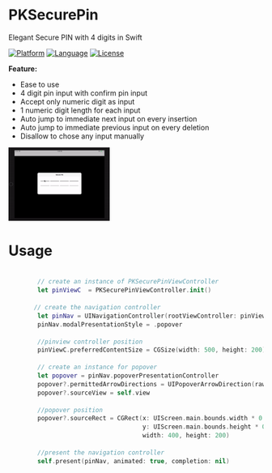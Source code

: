 # PKSecurePin
Elegant Secure PIN with 4 digits in Swift

[![Platform](http://img.shields.io/badge/platform-ios-blue.svg?style=flat
)](https://developer.apple.com/iphone/index.action)
[![Language](http://img.shields.io/badge/language-swift-brightgreen.svg?style=flat
)](https://developer.apple.com/swift)
[![License](http://img.shields.io/badge/license-MIT-lightgrey.svg?style=flat
)](http://mit-license.org)

**Feature:**
* Ease to use
* 4 digit pin input with confirm pin input
* Accept only numeric digit as input
* 1 numeric digit length for each input
* Auto jump to immediate next input on every insertion
* Auto jump to immediate previous input on every deletion
* Disallow to chose any input manually

<img src="./demo.gif" width="200" alt="Screenshot" />

# Usage
```swift
       
        // create an instance of PKSecurePinViewController
        let pinViewC  = PKSecurePinViewController.init()
        
       // create the navigation controller
        let pinNav = UINavigationController(rootViewController: pinViewC)        
        pinNav.modalPresentationStyle = .popover

        //pinview controller position
        pinViewC.preferredContentSize = CGSize(width: 500, height: 200)
        
        // create an instance for popover
        let popover = pinNav.popoverPresentationController
        popover?.permittedArrowDirections = UIPopoverArrowDirection(rawValue: 0)
        popover?.sourceView = self.view

        //popover position
        popover?.sourceRect = CGRect(x: UIScreen.main.bounds.width * 0.5 - 200, 
                                     y: UIScreen.main.bounds.height * 0.5 - 100, 
                                     width: 400, height: 200)
        
        //present the navigation controller
        self.present(pinNav, animated: true, completion: nil)



